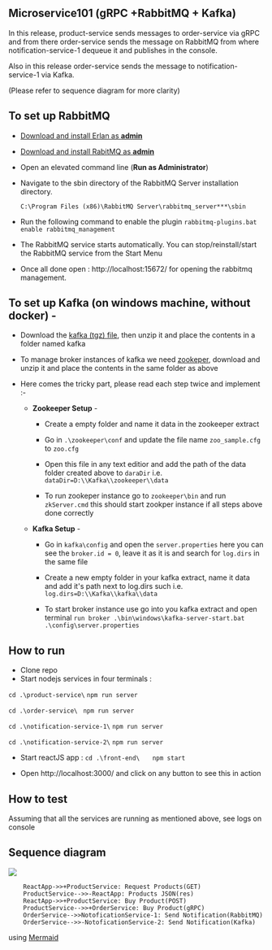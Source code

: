 
## Microservice101 (gRPC +RabbitMQ + Kafka)

In this release, product-service sends messages to order-service via gRPC and from there order-service sends the message on RabbitMQ from where notification-service-1 dequeue it and publishes in the console. 

Also in this release order-service sends the message to notification-service-1 via Kafka.

(Please refer to sequence diagram for more clarity)

## To set up RabbitMQ

- [Download and install Erlan as **admin**](http://erlang.org/download/otp_win64_23.2.exe "Download and install Erlan as admin")
- [Download and install RabitMQ as **admin**](https://github.com/rabbitmq/rabbitmq-server/releases/download/v3.8.12/rabbitmq-server-3.8.12.exe "Download and install RabitMQ as admin")

- Open an elevated command line (**Run as Administrator**)
- Navigate to the sbin directory of the RabbitMQ Server installation directory.

    `C:\Program Files (x86)\RabbitMQ Server\rabbitmq_server***\sbin`

- Run the following command to enable the plugin
`rabbitmq-plugins.bat enable rabbitmq_management`

- The RabbitMQ service starts automatically. You can stop/reinstall/start the RabbitMQ service from the Start Menu

- Once all done open : http://localhost:15672/ for opening the rabbitmq management.

## To set up Kafka (on windows machine, without docker) -

- Download the [kafka (tgz) file](https://kafka.apache.org/downloads "here"), then unzip it and place the contents in a folder named kafka
- To manage broker instances of kafka we need [zookeper](https://zookeeper.apache.org/releases.html), download and unzip it and place the contents in the same folder as above
- Here comes the tricky part, please read each step twice and implement :-
 
  - **Zookeeper Setup** -
    - Create a empty folder and name it data in the zookeeper extract
   
    - Go in `.\zookeeper\conf` and update the file name `zoo_sample.cfg` to `zoo.cfg`
   
    - Open this file in any text editior and add the path of the data folder created above to `daraDir`  i.e. `dataDir=D:\\Kafka\\zookeeper\\data`
   
    - To run zookeper instance go to `zookeeper\bin` and run `zkServer.cmd` this should start zookper instance if all steps above done correctly
 
  -  **Kafka Setup** -
     - Go in `kafka\config` and open the `server.properties` here you can see the `broker.id = 0`, leave it as it is and search for `log.dirs` in the same file
     - Create a new empty folder in your kafka extract, name it data and add it's path next to log.dirs such i.e. `log.dirs=D:\\Kafka\\kafka\\data`

     - To start broker instance use go into you kafka extract and open terminal `run broker
.\bin\windows\kafka-server-start.bat .\config\server.properties
`

## How to run

- Clone repo
- Start nodejs services in four terminals :

`cd .\product-service\`
`npm run server`

`cd .\order-service\ `
`npm run server`

`cd .\notification-service-1\`
`npm run server`

`cd .\notification-service-2\`
`npm run server`
- Start reactJS app :
`cd .\front-end\   `
`npm start`

-  Open http://localhost:3000/ and click on any button to see this in action

## How to test
Assuming that all the services are running as mentioned above, see logs on console

## Sequence diagram


[![](https://mermaid.ink/img/eyJjb2RlIjoic2VxdWVuY2VEaWFncmFtXG4gICAgXG4gICAgXG4gICAgICAgIFJlYWN0QXBwLT4-K1Byb2R1Y3RTZXJ2aWNlOiBSZXF1ZXN0IFByb2R1Y3RzKEdFVClcbiAgICAgICAgUHJvZHVjdFNlcnZpY2UtLT4-LVJlYWN0QXBwOiBQcm9kdWN0cyBKU09OKHJlcylcbiAgICAgICAgUmVhY3RBcHAtPj4rUHJvZHVjdFNlcnZpY2U6IEJ1eSBQcm9kdWN0KFBPU1QpXG4gICAgICAgIFByb2R1Y3RTZXJ2aWNlLS0-PitPcmRlclNlcnZpY2U6IEJ1eSBQcm9kdWN0KGdSUEMpXG4gICAgICAgIE9yZGVyU2VydmljZS0tPj5Ob3RvZmljYXRpb25TZXJ2aWNlLTE6IFNlbmQgTm90aWZpY2F0aW9uKFJhYmJpdE1RKVxuICAgICAgICBPcmRlclNlcnZpY2UtLT4-LU5vdG9maWNhdGlvblNlcnZpY2UtMjogU2VuZCBOb3RpZmljYXRpb24oS2Fma2EpXG4gICAgIiwibWVybWFpZCI6e30sInVwZGF0ZUVkaXRvciI6ZmFsc2V9)](https://mermaid-js.github.io/mermaid-live-editor/#/edit/eyJjb2RlIjoic2VxdWVuY2VEaWFncmFtXG4gICAgXG4gICAgXG4gICAgICAgIFJlYWN0QXBwLT4-K1Byb2R1Y3RTZXJ2aWNlOiBSZXF1ZXN0IFByb2R1Y3RzKEdFVClcbiAgICAgICAgUHJvZHVjdFNlcnZpY2UtLT4-LVJlYWN0QXBwOiBQcm9kdWN0cyBKU09OKHJlcylcbiAgICAgICAgUmVhY3RBcHAtPj4rUHJvZHVjdFNlcnZpY2U6IEJ1eSBQcm9kdWN0KFBPU1QpXG4gICAgICAgIFByb2R1Y3RTZXJ2aWNlLS0-PitPcmRlclNlcnZpY2U6IEJ1eSBQcm9kdWN0KGdSUEMpXG4gICAgICAgIE9yZGVyU2VydmljZS0tPj5Ob3RvZmljYXRpb25TZXJ2aWNlLTE6IFNlbmQgTm90aWZpY2F0aW9uKFJhYmJpdE1RKVxuICAgICAgICBPcmRlclNlcnZpY2UtLT4-LU5vdG9maWNhdGlvblNlcnZpY2UtMjogU2VuZCBOb3RpZmljYXRpb24oS2Fma2EpXG4gICAgIiwibWVybWFpZCI6e30sInVwZGF0ZUVkaXRvciI6ZmFsc2V9)

    
        ReactApp->>+ProductService: Request Products(GET)
        ProductService-->>-ReactApp: Products JSON(res)
        ReactApp->>+ProductService: Buy Product(POST)
        ProductService-->>+OrderService: Buy Product(gRPC)
        OrderService-->>NotoficationService-1: Send Notification(RabbitMQ)
        OrderService-->>-NotoficationService-2: Send Notification(Kafka)

using [Mermaid](https://mermaid-js.github.io/mermaid-live-editor)



